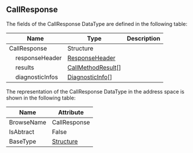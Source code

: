 <!-- datatype -->
## CallResponse
<!-- end of description -->
The fields of the CallResponse DataType are defined in the following table:  

|Name|Type|Description|
|---|---|---|
|CallResponse|Structure||
|&nbsp;&nbsp;&nbsp;&nbsp;responseHeader|[ResponseHeader](../../../Part4/Services/ResponseHeader/readme.md)||
|&nbsp;&nbsp;&nbsp;&nbsp;results|[CallMethodResult](../../../Part4/Services/CallMethodResult/readme.md)[]||
|&nbsp;&nbsp;&nbsp;&nbsp;diagnosticInfos|[DiagnosticInfo](../../../Part4/DataTypes/DiagnosticInfo/readme.md)[]||

The representation of the CallResponse DataType in the address space is shown in the following table:  

|Name|Attribute|
|---|---|
|BrowseName|CallResponse|
|IsAbtract|False|
|BaseType|[Structure](../../../Part3/DataTypes/Structure/readme.md)|

